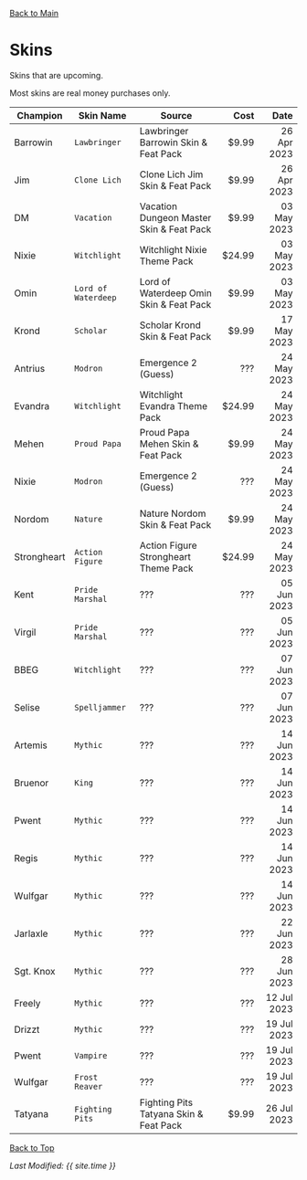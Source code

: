 [Back to Main](index.md)

# Skins

Skins that are upcoming.

Most skins are real money purchases only.

| Champion | Skin Name | Source | Cost | Date |
|---|---|---|--:|--:|
| Barrowin | `Lawbringer` | Lawbringer Barrowin Skin & Feat Pack | $9.99 | 26 Apr 2023 |
| Jim | `Clone Lich` | Clone Lich Jim Skin & Feat Pack | $9.99 | 26 Apr 2023 |
| DM | `Vacation` | Vacation Dungeon Master Skin & Feat Pack | $9.99 | 03 May 2023 |
| Nixie | `Witchlight` | Witchlight Nixie Theme Pack | $24.99 | 03 May 2023 |
| Omin | `Lord of Waterdeep` | Lord of Waterdeep Omin Skin & Feat Pack | $9.99 | 03 May 2023 |
| Krond | `Scholar` | Scholar Krond Skin & Feat Pack | $9.99 | 17 May 2023 |
| Antrius | `Modron` | Emergence 2 (Guess) | ??? | 24 May 2023 |
| Evandra | `Witchlight` | Witchlight Evandra Theme Pack | $24.99 | 24 May 2023 |
| Mehen | `Proud Papa` | Proud Papa Mehen Skin & Feat Pack | $9.99 | 24 May 2023 |
| Nixie | `Modron` | Emergence 2 (Guess) | ??? | 24 May 2023 |
| Nordom | `Nature` | Nature Nordom Skin & Feat Pack | $9.99 | 24 May 2023 |
| Strongheart | `Action Figure` | Action Figure Strongheart Theme Pack | $24.99 | 24 May 2023 |
| Kent | `Pride Marshal` | ??? | ??? | 05 Jun 2023 |
| Virgil | `Pride Marshal` | ??? | ??? | 05 Jun 2023 |
| BBEG | `Witchlight` | ??? | ??? | 07 Jun 2023 |
| Selise | `Spelljammer` | ??? | ??? | 07 Jun 2023 |
| Artemis | `Mythic` | ??? | ??? | 14 Jun 2023 |
| Bruenor | `King` | ??? | ??? | 14 Jun 2023 |
| Pwent | `Mythic` | ??? | ??? | 14 Jun 2023 |
| Regis | `Mythic` | ??? | ??? | 14 Jun 2023 |
| Wulfgar | `Mythic` | ??? | ??? | 14 Jun 2023 |
| Jarlaxle | `Mythic` | ??? | ??? | 22 Jun 2023 |
| Sgt. Knox | `Mythic` | ??? | ??? | 28 Jun 2023 |
| Freely | `Mythic` | ??? | ??? | 12 Jul 2023 |
| Drizzt | `Mythic` | ??? | ??? | 19 Jul 2023 |
| Pwent | `Vampire` | ??? | ??? | 19 Jul 2023 |
| Wulfgar | `Frost Reaver` | ??? | ??? | 19 Jul 2023 |
| Tatyana | `Fighting Pits` | Fighting Pits Tatyana Skin & Feat Pack | $9.99 | 26 Jul 2023 |

[Back to Top](#top)

*Last Modified: {{ site.time }}*